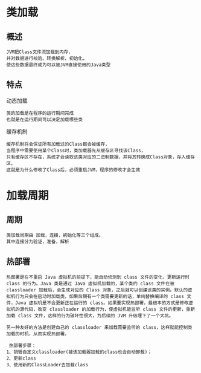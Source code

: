 

# 类加载

## 概述

    JVM把Class文件流加载到内存，
    并对数据进行校验、转换解析、初始化，
    使这些数据最终成为可以被JVM直接使用的Java类型

## 特点

动态加载 

	类的加载是在程序的运行期间完成 
	也就是在运行期间可以决定加载哪些类

缓存机制

	缓存机制将会保证所有加载过的Class都会被缓存，
	当程序中需要使用某个Class时，类加载器先从缓存区寻找该Class，
	只有缓存区不存在，系统才会读取该类对应的二进制数据，并将其转换成Class对象，存入缓存区。
	这就是为什么修改了Class后，必须重启JVM，程序的修改才会生效



# 加载周期	

## 周期

	类加载周期由 加载，连接，初始化等三个组成。
	其中连接分为验证，准备，解析
  


##  热部署

	热部署是在不重启 Java 虚拟机的前提下，能自动侦测到 class 文件的变化，更新运行时 class 的行为。Java 类是通过 Java 虚拟机加载的，某个类的 class 文件在被 classloader 加载后，会生成对应的 Class 对象，之后就可以创建该类的实例。默认的虚拟机行为只会在启动时加载类，如果后期有一个类需要更新的话，单纯替换编译的 class 文件，Java 虚拟机是不会更新正在运行的 class。如果要实现热部署，最根本的方式是修改虚拟机的源代码，改变 classloader 的加载行为，使虚拟机能监听 class 文件的更新，重新加载 class 文件，这样的行为破坏性很大，为后续的 JVM 升级埋下了一个大坑。
	
	另一种友好的方法是创建自己的 classloader 来加载需要监听的 class，这样就能控制类加载的时机，从而实现热部署。
	
	 热部署步骤：
	1、销毁自定义classloader(被该加载器加载的class也会自动卸载)；
	2、更新class
	3、使用新的ClassLoader去加载class
